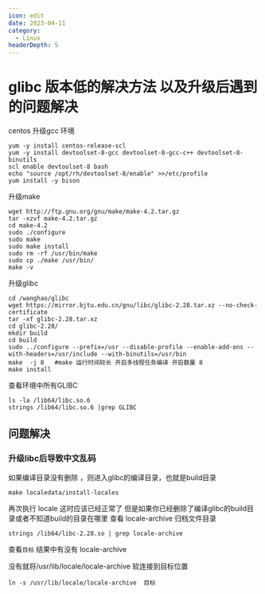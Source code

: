 ```yaml
---
icon: edit
date: 2023-04-11
category:
  - Linux
headerDepth: 5
---
```



# glibc 版本低的解决方法 以及升级后遇到的问题解决
centos 升级gcc 环境
```shell
yum -y install centos-release-scl
yum -y install devtoolset-8-gcc devtoolset-8-gcc-c++ devtoolset-8-binutils
scl enable devtoolset-8 bash
echo "source /opt/rh/devtoolset-8/enable" >>/etc/profile
yum install -y bison
```
升级make
```shell
wget http://ftp.gnu.org/gnu/make/make-4.2.tar.gz
tar -xzvf make-4.2.tar.gz
cd make-4.2
sudo ./configure
sudo make
sudo make install
sudo rm -rf /usr/bin/make
sudo cp ./make /usr/bin/
make -v
```
升级glibc
```shell
cd /wanghao/glibc
wget https://mirror.bjtu.edu.cn/gnu/libc/glibc-2.28.tar.xz --no-check-certificate
tar -xf glibc-2.28.tar.xz
cd glibc-2.28/
mkdir build
cd build
sudo ../configure --prefix=/usr --disable-profile --enable-add-ons --with-headers=/usr/include --with-binutils=/usr/bin
make  -j 8   #make 运行时间较长 开启多线程任务编译 开启数量 8
make install
```
查看环境中所有GLIBC
```shell
ls -la /lib64/libc.so.6
strings /lib64/libc.so.6 |grep GLIBC
```

## 问题解决
### 升级libc后导致中文乱码
如果编译目录没有删除 ，则进入glibc的编译目录，也就是build目录
```
make localedata/install-locales
```
再次执行 locale 这时应该已经正常了
但是如果你已经删除了编译glibc的build目录或者不知道build的目录在哪里
查看 locale-archive 归档文件目录
```
strings /lib64/libc-2.28.so | grep locale-archive
```
查看```目标``` 结果中有没有 locale-archive

没有就将/usr/lib/locale/locale-archive 软连接到目标位置
```
ln -s /usr/lib/locale/locale-archive  目标
```